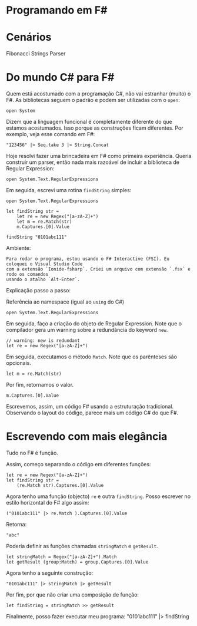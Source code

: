
Programando em F#
===================

# Cenários

Fibonacci
Strings
Parser

# Do mundo C# para F#

Quem está acostumado com a programação C#, não vai estranhar (muito) o F#. 
As bibliotecas seguem o padrão e podem ser utilizadas com o `open`:

    open System

Dizem que a linguagem funcional é completamente diferente do que estamos acostumados.
Isso porque as construções ficam diferentes. Por exemplo, veja esse comando em F#:

    "123456" |> Seq.take 3 |> String.Concat

Hoje resolvi fazer uma brincadeira em F# como primeira experiência. Queria construir
um parser, então nada mais razoável de incluir a biblioteca de Regular Expression:

    open System.Text.RegularExpressions

Em seguida, escrevi uma rotina `findString` simples:

    open System.Text.RegularExpressions

    let findString str = 
        let re = new Regex("[a-zA-Z]+")
        let m = re.Match(str)
        m.Captures.[0].Value

    findString "0101abc111"

Ambiente: 

    Para rodar o programa, estou usando o F# Interactive (FSI). Eu coloquei o Visual Studio Code
    com a extensão `Ionide-fsharp`. Criei um arquivo com extensão `.fsx` e rodo os comandos
    usando o atalho `Alt-Enter`. 

Explicação passo a passo:

Referência ao namespace (igual ao `using` do C#)

    open System.Text.RegularExpressions

Em seguida, faço a criação do objeto de Regular Expression. Note que o compilador gera um warning
sobre a redundância do keyword `new`.

    // warning: new is redundant
    let re = new Regex("[a-zA-Z]+")

Em seguida, executamos o método `Match`. Note que os parênteses são opcionais.

    let m = re.Match(str)

Por fim, retornamos o valor.

    m.Captures.[0].Value

Escrevemos, assim, um código F# usando a estruturação tradicional. Observando o layout do código, 
parece mais um código C# do que F#.


# Escrevendo com mais elegância

Tudo no F# é função.

Assim, começo separando o código em diferentes funções:

    let re = new Regex("[a-zA-Z]+")
    let findString str = 
        (re.Match str).Captures.[0].Value

Agora tenho uma função (objecto) `re` e outra `findString`. 
Posso escrever no estilo horizontal do F# algo assim:

    ("0101abc111" |> re.Match ).Captures.[0].Value

Retorna:

    "abc"

Poderia definir as funções chamadas `stringMatch` e `getResult`. 

    let stringMatch = Regex("[a-zA-Z]+").Match
    let getResult (group:Match) = group.Captures.[0].Value

Agora tenho a seguinte construção:

    "0101abc111" |> stringMatch |> getResult

Por fim, por que não criar uma composição de função:

    let findString = stringMatch >> getResult

Finalmente, posso fazer executar meu programa:
    "0101abc111" |> findString
